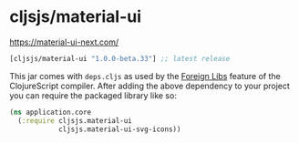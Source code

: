 # cljsjs/material-ui

https://material-ui-next.com/

[](dependency)
```clojure
[cljsjs/material-ui "1.0.0-beta.33"] ;; latest release
```
[](/dependency)

This jar comes with `deps.cljs` as used by the [Foreign Libs][flibs] feature
of the ClojureScript compiler. After adding the above dependency to your project
you can require the packaged library like so:

```clojure
(ns application.core
  (:require cljsjs.material-ui
            cljsjs.material-ui-svg-icons))
```

[flibs]: https://clojurescript.org/reference/packaging-foreign-deps
